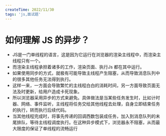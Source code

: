 ```yaml
---
createTime: 2022/11/30
tags: 'js,面试题'
---
```

# 如何理解 JS 的异步？

* JS是一门单线程的语言，这是因为它运行在浏览器的渲染主线程中，而渲染主线程只有一个。
* 而渲染主线程承担着诸多的工作，渲染页面、执行Js 都在其中运行。
* 如果使用同步的方式，就极有可能导致主线程产生阻塞，从而导致消息队列中的很多其他任务无法得到执行。
* 这样一来，一方面会导致繁忙的主线程白白的消耗时间，另一方面导致页面无法及时更新，给用户造成卡死现象。
* 所以浏览器采用异步的方式来避免。具体做法是当某些任务发生时，比如计时器、网络、事件监听，主线程将任务交给其他线程去处理，自身立即结束任务的执行，转而执行后续代码。
* 当其他线程完成时，将事先传递的回调西数包装成任务，加入到消息队列的未尾排队，等待主线程调度执行。在这种异步模式下，浏览器永不阻塞，从而最大限度的保证了单线程的流畅运行
